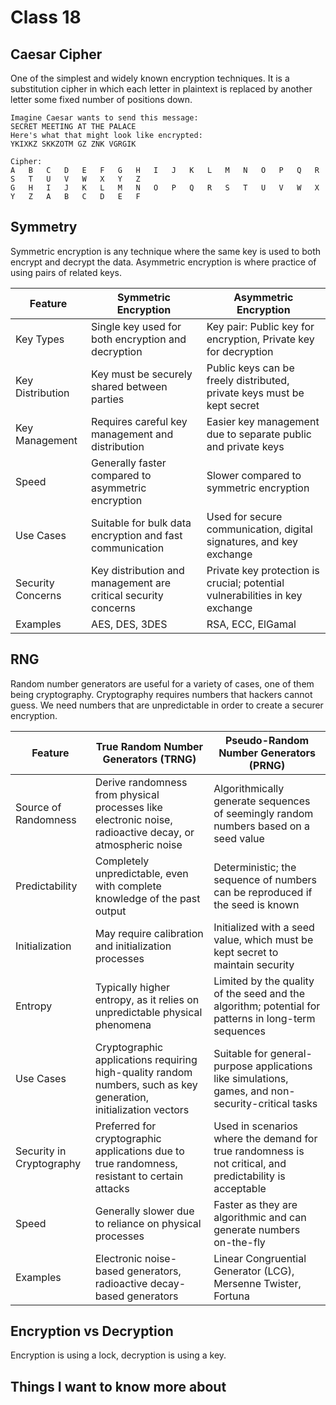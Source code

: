 # Class 18

## Caesar Cipher

One of the simplest and widely known encryption techniques. It is a substitution cipher in which each letter in plaintext is replaced by another letter some fixed number of positions down.

```
Imagine Caesar wants to send this message:
SECRET MEETING AT THE PALACE
Here's what that might look like encrypted:
YKIXKZ SKKZOTM GZ ZNK VGRGIK

Cipher:
A	B	C	D	E	F	G	H	I	J	K	L	M	N	O	P	Q	R	S	T	U	V	W	X	Y	Z
G	H	I	J	K	L	M	N	O	P	Q	R	S	T	U	V	W	X	Y	Z	A	B	C	D	E	F
```

## Symmetry

Symmetric encryption is any technique where the same key is used to both encrypt and decrypt the data. Asymmetric encryption is where practice of using pairs of related keys.

| Feature                  | Symmetric Encryption                          | Asymmetric Encryption                          |
|--------------------------|----------------------------------------------|-------------------------------------------------|
| Key Types                | Single key used for both encryption and decryption | Key pair: Public key for encryption, Private key for decryption |
| Key Distribution         | Key must be securely shared between parties  | Public keys can be freely distributed, private keys must be kept secret |
| Key Management           | Requires careful key management and distribution | Easier key management due to separate public and private keys |
| Speed                    | Generally faster compared to asymmetric encryption | Slower compared to symmetric encryption |
| Use Cases                | Suitable for bulk data encryption and fast communication | Used for secure communication, digital signatures, and key exchange |
| Security Concerns        | Key distribution and management are critical security concerns | Private key protection is crucial; potential vulnerabilities in key exchange |
| Examples                 | AES, DES, 3DES                               | RSA, ECC, ElGamal                              |

## RNG

Random number generators are useful for a variety of cases, one of them being cryptography. Cryptography requires numbers that hackers cannot guess. We need numbers that are unpredictable in order to create a securer encryption. 

| Feature                        | True Random Number Generators (TRNG)              | Pseudo-Random Number Generators (PRNG)           |
|--------------------------------|---------------------------------------------------|--------------------------------------------------|
| Source of Randomness           | Derive randomness from physical processes like electronic noise, radioactive decay, or atmospheric noise | Algorithmically generate sequences of seemingly random numbers based on a seed value |
| Predictability                | Completely unpredictable, even with complete knowledge of the past output | Deterministic; the sequence of numbers can be reproduced if the seed is known |
| Initialization                | May require calibration and initialization processes | Initialized with a seed value, which must be kept secret to maintain security |
| Entropy                        | Typically higher entropy, as it relies on unpredictable physical phenomena | Limited by the quality of the seed and the algorithm; potential for patterns in long-term sequences |
| Use Cases                     | Cryptographic applications requiring high-quality random numbers, such as key generation, initialization vectors | Suitable for general-purpose applications like simulations, games, and non-security-critical tasks |
| Security in Cryptography      | Preferred for cryptographic applications due to true randomness, resistant to certain attacks | Used in scenarios where the demand for true randomness is not critical, and predictability is acceptable |
| Speed                          | Generally slower due to reliance on physical processes | Faster as they are algorithmic and can generate numbers on-the-fly |
| Examples                       | Electronic noise-based generators, radioactive decay-based generators | Linear Congruential Generator (LCG), Mersenne Twister, Fortuna |

## Encryption vs Decryption

Encryption is using a lock, decryption is using a key.

## Things I want to know more about

